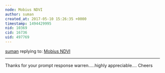```yaml
---
node: Mobius NDVI
author: suman
created_at: 2017-05-10 15:26:35 +0000
timestamp: 1494429995
nid: 10369
cid: 16736
uid: 497769
---
```




[suman](../profile/suman) replying to: [Mobius NDVI](../notes/cfastie/04-26-2014/mobius-ndvi)

----
Thanks for your prompt response warren.....highly appreciable....
Cheers
